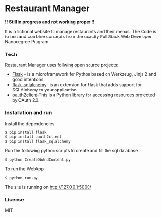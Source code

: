 # Restaurant Manager
**!! Still in progress and not working proper !!**

It is a fictional website to manage restaurants and their menus. The Code is to test and combine concepts from the udacity Full Stack Web Developer Nanodegree Program.

### Tech

Restaurant Manager uses follwing open source projects:

* [Flask](http://flask.pocoo.org/) - is a microframework for Python based on Werkzeug, Jinja 2 and good intentions
* [flask-sqlalchemy](https://flask-sqlalchemy.palletsprojects.com/en/2.x/)- is an extension for Flask that adds support for SQLAlchemy to your application
* [oauth2client](https://github.com/googleapis/oauth2client)-This is a Python library for accessing resources protected by OAuth 2.0.

### Installation and run

Install the dependencies
```sh
$ pip install flask
$ pip install oauth2client
$ pip install flask_sqlalchemy
```
Run the following python scripts to create and fill the sql database
```sh
$ python CreateDbAndContent.py
```
To run the WebApp 
```sh
$ python run.py
```
The site is running on http://127.0.0.1:5000/
### License
MIT
